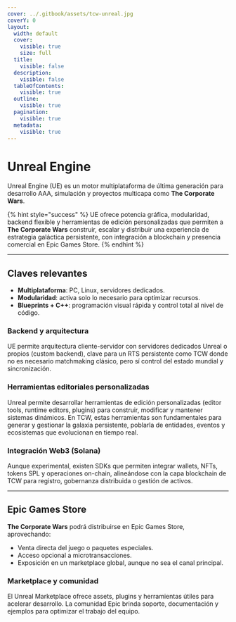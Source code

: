 ```yaml
---
cover: ../.gitbook/assets/tcw-unreal.jpg
coverY: 0
layout:
  width: default
  cover:
    visible: true
    size: full
  title:
    visible: false
  description:
    visible: false
  tableOfContents:
    visible: true
  outline:
    visible: true
  pagination:
    visible: true
  metadata:
    visible: true
---
```


# Unreal Engine

Unreal Engine (UE) es un motor multiplataforma de última generación para desarrollo AAA, simulación y proyectos multicapa como **The Corporate Wars**.

{% hint style="success" %}
UE ofrece potencia gráfica, modularidad, backend flexible y herramientas de edición personalizadas que permiten a **The Corporate Wars** construir, escalar y distribuir una experiencia de estrategia galáctica persistente, con integración a blockchain y presencia comercial en Epic Games Store.
{% endhint %}

***

## Claves relevantes

* **Multiplataforma**: PC, Linux, servidores dedicados.
* **Modularidad**: activa solo lo necesario para optimizar recursos.
* **Blueprints + C++**: programación visual rápida y control total al nivel de código.

### Backend y arquitectura

UE permite arquitectura cliente-servidor con servidores dedicados Unreal o propios (custom backend), clave para un RTS persistente como TCW donde no es necesario matchmaking clásico, pero sí control del estado mundial y sincronización.

### Herramientas editoriales personalizadas

Unreal permite desarrollar herramientas de edición personalizadas (editor tools, runtime editors, plugins) para construir, modificar y mantener sistemas dinámicos. En TCW, estas herramientas son fundamentales para generar y gestionar la galaxia persistente, poblarla de entidades, eventos y ecosistemas que evolucionan en tiempo real.

### Integración Web3 (Solana)

Aunque experimental, existen SDKs que permiten integrar wallets, NFTs, tokens SPL y operaciones on-chain, alineándose con la capa blockchain de TCW para registro, gobernanza distribuida o gestión de activos.

***

## Epic Games Store

**The Corporate Wars** podrá distribuirse en Epic Games Store, aprovechando:

* Venta directa del juego o paquetes especiales.
* Acceso opcional a microtransacciones.
* Exposición en un marketplace global, aunque no sea el canal principal.

### Marketplace y comunidad

El Unreal Marketplace ofrece assets, plugins y herramientas útiles para acelerar desarrollo. La comunidad Epic brinda soporte, documentación y ejemplos para optimizar el trabajo del equipo.

